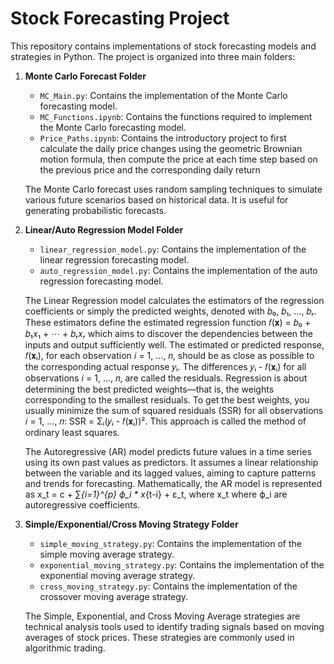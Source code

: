 # Stock Forecasting Project

This repository contains implementations of stock forecasting models and strategies in Python. The project is organized into three main folders:

1. **Monte Carlo Forecast Folder**
   - `MC_Main.py`: Contains the implementation of the Monte Carlo forecasting model.
   - `MC_Functions.ipynb`: Contains the functions required to implement the Monte Carlo forecasting model.
   - `Price_Paths.ipynb`: Contains the introductory project to first calculate the daily price changes using the geometric Brownian motion formula, then compute the price at each time step based on the previous price and the corresponding daily return

   The Monte Carlo forecast uses random sampling techniques to simulate various future scenarios based on historical data. It is useful for generating probabilistic forecasts.

2. **Linear/Auto Regression Model Folder**
   - `linear_regression_model.py`: Contains the implementation of the linear regression forecasting model.
   - `auto_regression_model.py`: Contains the implementation of the auto regression forecasting model.

   The Linear Regression model calculates the estimators of the regression coefficients or simply the predicted weights, denoted with 𝑏₀, 𝑏₁, …, 𝑏ᵣ. These estimators define the estimated regression function 𝑓(𝐱) = 𝑏₀ + 𝑏₁𝑥₁ + ⋯ + 𝑏ᵣ𝑥ᵣ which aims to         discover the dependencies between the inputs and output sufficiently well. The estimated or predicted response, 𝑓(𝐱ᵢ), for each observation 𝑖 = 1, …, 𝑛, should be as close as possible to the corresponding actual response 𝑦ᵢ. The differences 𝑦ᵢ -        𝑓(𝐱ᵢ) for all observations 𝑖 = 1, …, 𝑛, are called the residuals. Regression is about determining the best predicted weights—that is, the weights corresponding to the smallest residuals. To get the best weights, you usually minimize the sum of          squared residuals (SSR) for all observations 𝑖 = 1, …, 𝑛: SSR = Σᵢ(𝑦ᵢ - 𝑓(𝐱ᵢ))². This approach is called the method of ordinary least squares.

   The Autoregressive (AR) model predicts future values in a time series using its own past values as predictors. It assumes a linear relationship between the variable and its lagged values, aiming to capture patterns and trends for forecasting.          Mathematically, the AR model is represented as x_t = c + ∑_{i=1}^{p} ϕ_i * x_{t-i} + ε_t, where x_t​ where ϕ_i​ are autoregressive coefficients.

3. **Simple/Exponential/Cross Moving Strategy Folder**
   - `simple_moving_strategy.py`: Contains the implementation of the simple moving average strategy.
   - `exponential_moving_strategy.py`: Contains the implementation of the exponential moving average strategy.
   - `cross_moving_strategy.py`: Contains the implementation of the crossover moving average strategy.

   The Simple, Exponential, and Cross Moving Average strategies are technical analysis tools used to identify trading signals based on moving averages of stock prices. These strategies are commonly used in algorithmic trading.

